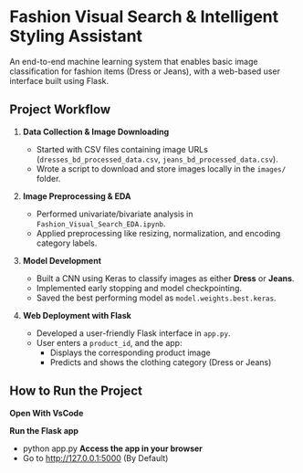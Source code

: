 # Fashion Visual Search & Intelligent Styling Assistant
An end-to-end machine learning system that enables basic image classification for fashion items (Dress or Jeans), with a web-based user interface built using Flask.


## Project Workflow

1. **Data Collection & Image Downloading**  
   - Started with CSV files containing image URLs (`dresses_bd_processed_data.csv`, `jeans_bd_processed_data.csv`).
   - Wrote a script to download and store images locally in the `images/` folder.

2. **Image Preprocessing & EDA**  
   - Performed univariate/bivariate analysis in `Fashion_Visual_Search_EDA.ipynb`.
   - Applied preprocessing like resizing, normalization, and encoding category labels.

3. **Model Development**  
   - Built a CNN using Keras to classify images as either **Dress** or **Jeans**.
   - Implemented early stopping and model checkpointing.
   - Saved the best performing model as `model.weights.best.keras`.

4. **Web Deployment with Flask**  
   - Developed a user-friendly Flask interface in `app.py`.
   - User enters a `product_id`, and the app:
     - Displays the corresponding product image
     - Predicts and shows the clothing category (Dress or Jeans)



##  How to Run the Project

**Open With VsCode**

**Run the Flask app**
   - python app.py
**Access the app in your browser**
   - Go to http://127.0.0.1:5000 (By Default)
